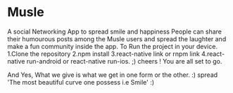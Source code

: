 # Musle
A social Networking App to spread smile and happiness
People can share their humourous posts among the Musle users and spread the laughter and make a fun community inside the app.
</b> To Run the project in your device. 
</b> 1.Clone the repository
</b> 2.npm install 
</b> 3.react-native link or rnpm link
</b> 4.react-native run-android or react-native run-ios.
;) cheers ! You are all set to go.

And Yes, What we give is what we get in one form or the other. 
:) spread 'The most beautiful curve one possess i.e Smile' :)

